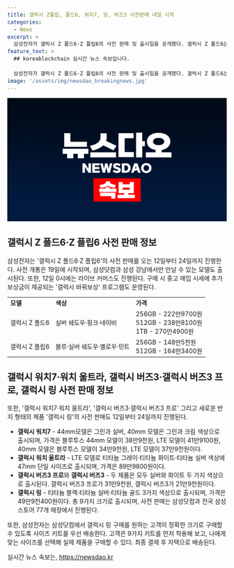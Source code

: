 ```yaml
---
title: 갤럭시 Z플립, 폴드6, 워치7, 링, 버즈3 사전판매 내일 시작
categories:
  - News
excerpt: >
  삼성전자가 갤럭시 Z 폴드6·Z 플립6의 사전 판매 및 출시일을 공개했다. 갤럭시 Z 폴드6는 3가지 색상과 256GB, 512GB, 1TB 모델로 출시되며, 가격은 222만9700원부터다. 갤럭시 Z 플립6은 4가지 색상과 256GB, 512GB 모델로 출시되는데, 가격은 148만5천원부터다. 또한 갤럭시 바꿔보상 프로그램과 함께 중고폰 반납 시 세일즈 보상금을 추가로 받을 수 있다. 갤럭시 워치7·워치 울트라, 갤럭시 버즈3·갤럭시 버즈3 프로 및 갤럭시 링 등의 제품도 같이 출시되며, 갤럭시 링은 9가지 크기로 출시되는데, 사전 판매는 삼성닷컴과 전국 삼성스토어에서 진행된다.
feature_text: >
  ## koreablockchain 실시간 뉴스 속보입니다.

  삼성전자가 갤럭시 Z 폴드6·Z 플립6의 사전 판매 및 출시일을 공개했다. 갤럭시 Z 폴드6는 3가지 색상과 256GB, 512GB, 1TB 모델로 출시되며, 가격은 222만9700원부터다. 갤럭시 Z 플립6은 4가지 색상과 256GB, 512GB 모델로 출시되는데, 가격은 148만5천원부터다. 또한 갤럭시 바꿔보상 프로그램과 함께 중고폰 반납 시 세일즈 보상금을 추가로 받을 수 있다. 갤럭시 워치7·워치 울트라, 갤럭시 버즈3·갤럭시 버즈3 프로 및 갤럭시 링 등의 제품도 같이 출시되며, 갤럭시 링은 9가지 크기로 출시되는데, 사전 판매는 삼성닷컴과 전국 삼성스토어에서 진행된다.
image: '/assets/img/newsdao_breakingnews.jpg'
---
```


<p><img src="/assets/img/newsdao_breakingnews.jpg" alt="koreablockchain 속보" /></p>

<h2 data-ke-size="size26">갤럭시 Z 폴드6·Z 플립6 사전 판매 정보</h2>

<p data-ke-size="size16">삼성전자는 '갤럭시 Z 폴드6·Z 플립6'의 사전 판매를 오는 12일부터 24일까지 진행한다. 사전 개통은 19일에 시작되며, 삼성닷컴과 삼성 강남에서만 만날 수 있는 모델도 출시된다. 또한, 12일 0시에는 라이브 커머스도 진행된다. 구매 시 중고 매입 시세에 추가 보상금이 제공되는 '갤럭시 바꿔보상' 프로그램도 운영된다.</p>

<table>
  <tr>
    <td><b>모델</b></td>
    <td><b>색상</b></td>
    <td><b>가격</b></td>
  </tr>
  <tr>
    <td>갤럭시 Z 폴드6</td>
    <td>실버 쉐도우·핑크·네이비</td>
    <td>256GB - 222만9700원<br>512GB - 238만8100원<br>1TB - 270만4900원</td>
  </tr>
  <tr>
    <td>갤럭시 Z 플립6</td>
    <td>블루·실버 쉐도우·옐로우·민트</td>
    <td>256GB - 148만5천원<br>512GB - 164만3400원</td>
  </tr>
</table>

<h2 data-ke-size="size26">갤럭시 워치7·워치 울트라, 갤럭시 버즈3·갤럭시 버즈3 프로, 갤럭시 링 사전 판매 정보</h2>

<p data-ke-size="size16">또한, '갤럭시 워치7·워치 울트라', '갤럭시 버즈3·갤럭시 버즈3 프로' 그리고 새로운 반지 형태의 제품 '갤럭시 링'의 사전 판매도 12일부터 24일까지 진행된다.</p>

<ul>
  <li><b>갤럭시 워치7</b> - 44mm모델은 그린과 실버, 40mm 모델은 그린과 크림 색상으로 출시되며, 가격은 블루투스 44mm 모델이 38만9천원, LTE 모델이 41만9100원, 40mm 모델은 블루투스 모델이 34만9천원, LTE 모델이 37만9천원이다.</li>
  <li><b>갤럭시 워치 울트라</b> - LTE 모델로 티타늄 그레이·티타늄 화이트·티타늄 실버 색상에 47mm 단일 사이즈로 출시되며, 가격은 89만9800원이다.</li>
  <li><b>갤럭시 버즈3 프로</b>와 <b>갤럭시 버즈3</b> - 두 제품은 모두 실버와 화이트 두 가지 색상으로 출시된다. 갤럭시 버즈3 프로가 31만9천원, 갤럭시 버즈3가 21만9천원이다.</li>
  <li><b>갤럭시 링</b> - 티타늄 블랙·티타늄 실버·티타늄 골드 3가지 색상으로 출시되며, 가격은 49만9천400원이다. 총 9가지 크기로 출시되며, 사전 판매는 삼성닷컴과 전국 삼성스토어 77개 매장에서 진행된다.</li>
</ul>

<p data-ke-size="size16">또한, 삼성전자는 삼성닷컴에서 갤럭시 링 구매를 원하는 고객이 정확한 크기로 구매할 수 있도록 사이즈 키트를 우선 배송한다. 고객은 9가지 키트를 먼저 착용해 보고, 나에게 맞는 사이즈를 선택해 실제 제품을 구매할 수 있다. 최종 결제 후 자택으로 배송된다.</p>
실시간 뉴스 속보는, <a href="https://newsdao.kr" rel="dofollow">https://newsdao.kr</a>


